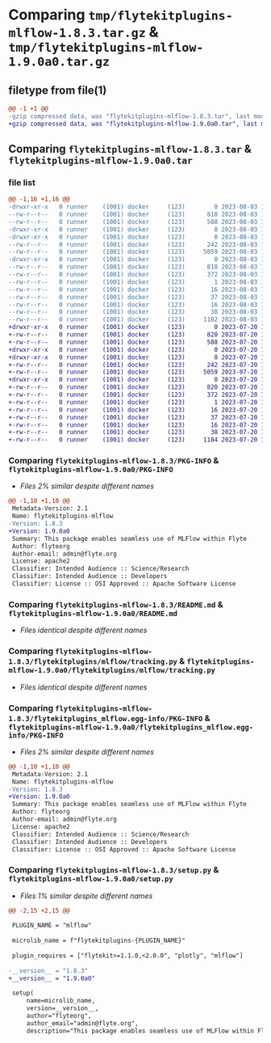# Comparing `tmp/flytekitplugins-mlflow-1.8.3.tar.gz` & `tmp/flytekitplugins-mlflow-1.9.0a0.tar.gz`

## filetype from file(1)

```diff
@@ -1 +1 @@
-gzip compressed data, was "flytekitplugins-mlflow-1.8.3.tar", last modified: Thu Aug  3 17:08:15 2023, max compression
+gzip compressed data, was "flytekitplugins-mlflow-1.9.0a0.tar", last modified: Thu Jul 20 18:58:22 2023, max compression
```

## Comparing `flytekitplugins-mlflow-1.8.3.tar` & `flytekitplugins-mlflow-1.9.0a0.tar`

### file list

```diff
@@ -1,16 +1,16 @@
-drwxr-xr-x   0 runner    (1001) docker     (123)        0 2023-08-03 17:08:15.608371 flytekitplugins-mlflow-1.8.3/
--rw-r--r--   0 runner    (1001) docker     (123)      818 2023-08-03 17:08:15.608371 flytekitplugins-mlflow-1.8.3/PKG-INFO
--rw-r--r--   0 runner    (1001) docker     (123)      588 2023-08-03 17:07:50.000000 flytekitplugins-mlflow-1.8.3/README.md
-drwxr-xr-x   0 runner    (1001) docker     (123)        0 2023-08-03 17:08:15.608371 flytekitplugins-mlflow-1.8.3/flytekitplugins/
-drwxr-xr-x   0 runner    (1001) docker     (123)        0 2023-08-03 17:08:15.608371 flytekitplugins-mlflow-1.8.3/flytekitplugins/mlflow/
--rw-r--r--   0 runner    (1001) docker     (123)      242 2023-08-03 17:07:50.000000 flytekitplugins-mlflow-1.8.3/flytekitplugins/mlflow/__init__.py
--rw-r--r--   0 runner    (1001) docker     (123)     5059 2023-08-03 17:07:50.000000 flytekitplugins-mlflow-1.8.3/flytekitplugins/mlflow/tracking.py
-drwxr-xr-x   0 runner    (1001) docker     (123)        0 2023-08-03 17:08:15.608371 flytekitplugins-mlflow-1.8.3/flytekitplugins_mlflow.egg-info/
--rw-r--r--   0 runner    (1001) docker     (123)      818 2023-08-03 17:08:15.000000 flytekitplugins-mlflow-1.8.3/flytekitplugins_mlflow.egg-info/PKG-INFO
--rw-r--r--   0 runner    (1001) docker     (123)      372 2023-08-03 17:08:15.000000 flytekitplugins-mlflow-1.8.3/flytekitplugins_mlflow.egg-info/SOURCES.txt
--rw-r--r--   0 runner    (1001) docker     (123)        1 2023-08-03 17:08:15.000000 flytekitplugins-mlflow-1.8.3/flytekitplugins_mlflow.egg-info/dependency_links.txt
--rw-r--r--   0 runner    (1001) docker     (123)       16 2023-08-03 17:08:15.000000 flytekitplugins-mlflow-1.8.3/flytekitplugins_mlflow.egg-info/namespace_packages.txt
--rw-r--r--   0 runner    (1001) docker     (123)       37 2023-08-03 17:08:15.000000 flytekitplugins-mlflow-1.8.3/flytekitplugins_mlflow.egg-info/requires.txt
--rw-r--r--   0 runner    (1001) docker     (123)       16 2023-08-03 17:08:15.000000 flytekitplugins-mlflow-1.8.3/flytekitplugins_mlflow.egg-info/top_level.txt
--rw-r--r--   0 runner    (1001) docker     (123)       38 2023-08-03 17:08:15.608371 flytekitplugins-mlflow-1.8.3/setup.cfg
--rw-r--r--   0 runner    (1001) docker     (123)     1182 2023-08-03 17:08:08.000000 flytekitplugins-mlflow-1.8.3/setup.py
+drwxr-xr-x   0 runner    (1001) docker     (123)        0 2023-07-20 18:58:22.112706 flytekitplugins-mlflow-1.9.0a0/
+-rw-r--r--   0 runner    (1001) docker     (123)      820 2023-07-20 18:58:22.112706 flytekitplugins-mlflow-1.9.0a0/PKG-INFO
+-rw-r--r--   0 runner    (1001) docker     (123)      588 2023-07-20 18:57:54.000000 flytekitplugins-mlflow-1.9.0a0/README.md
+drwxr-xr-x   0 runner    (1001) docker     (123)        0 2023-07-20 18:58:22.108706 flytekitplugins-mlflow-1.9.0a0/flytekitplugins/
+drwxr-xr-x   0 runner    (1001) docker     (123)        0 2023-07-20 18:58:22.108706 flytekitplugins-mlflow-1.9.0a0/flytekitplugins/mlflow/
+-rw-r--r--   0 runner    (1001) docker     (123)      242 2023-07-20 18:57:54.000000 flytekitplugins-mlflow-1.9.0a0/flytekitplugins/mlflow/__init__.py
+-rw-r--r--   0 runner    (1001) docker     (123)     5059 2023-07-20 18:57:54.000000 flytekitplugins-mlflow-1.9.0a0/flytekitplugins/mlflow/tracking.py
+drwxr-xr-x   0 runner    (1001) docker     (123)        0 2023-07-20 18:58:22.112706 flytekitplugins-mlflow-1.9.0a0/flytekitplugins_mlflow.egg-info/
+-rw-r--r--   0 runner    (1001) docker     (123)      820 2023-07-20 18:58:22.000000 flytekitplugins-mlflow-1.9.0a0/flytekitplugins_mlflow.egg-info/PKG-INFO
+-rw-r--r--   0 runner    (1001) docker     (123)      372 2023-07-20 18:58:22.000000 flytekitplugins-mlflow-1.9.0a0/flytekitplugins_mlflow.egg-info/SOURCES.txt
+-rw-r--r--   0 runner    (1001) docker     (123)        1 2023-07-20 18:58:22.000000 flytekitplugins-mlflow-1.9.0a0/flytekitplugins_mlflow.egg-info/dependency_links.txt
+-rw-r--r--   0 runner    (1001) docker     (123)       16 2023-07-20 18:58:22.000000 flytekitplugins-mlflow-1.9.0a0/flytekitplugins_mlflow.egg-info/namespace_packages.txt
+-rw-r--r--   0 runner    (1001) docker     (123)       37 2023-07-20 18:58:22.000000 flytekitplugins-mlflow-1.9.0a0/flytekitplugins_mlflow.egg-info/requires.txt
+-rw-r--r--   0 runner    (1001) docker     (123)       16 2023-07-20 18:58:22.000000 flytekitplugins-mlflow-1.9.0a0/flytekitplugins_mlflow.egg-info/top_level.txt
+-rw-r--r--   0 runner    (1001) docker     (123)       38 2023-07-20 18:58:22.112706 flytekitplugins-mlflow-1.9.0a0/setup.cfg
+-rw-r--r--   0 runner    (1001) docker     (123)     1184 2023-07-20 18:58:12.000000 flytekitplugins-mlflow-1.9.0a0/setup.py
```

### Comparing `flytekitplugins-mlflow-1.8.3/PKG-INFO` & `flytekitplugins-mlflow-1.9.0a0/PKG-INFO`

 * *Files 2% similar despite different names*

```diff
@@ -1,10 +1,10 @@
 Metadata-Version: 2.1
 Name: flytekitplugins-mlflow
-Version: 1.8.3
+Version: 1.9.0a0
 Summary: This package enables seamless use of MLFlow within Flyte
 Author: flyteorg
 Author-email: admin@flyte.org
 License: apache2
 Classifier: Intended Audience :: Science/Research
 Classifier: Intended Audience :: Developers
 Classifier: License :: OSI Approved :: Apache Software License
```

### Comparing `flytekitplugins-mlflow-1.8.3/README.md` & `flytekitplugins-mlflow-1.9.0a0/README.md`

 * *Files identical despite different names*

### Comparing `flytekitplugins-mlflow-1.8.3/flytekitplugins/mlflow/tracking.py` & `flytekitplugins-mlflow-1.9.0a0/flytekitplugins/mlflow/tracking.py`

 * *Files identical despite different names*

### Comparing `flytekitplugins-mlflow-1.8.3/flytekitplugins_mlflow.egg-info/PKG-INFO` & `flytekitplugins-mlflow-1.9.0a0/flytekitplugins_mlflow.egg-info/PKG-INFO`

 * *Files 2% similar despite different names*

```diff
@@ -1,10 +1,10 @@
 Metadata-Version: 2.1
 Name: flytekitplugins-mlflow
-Version: 1.8.3
+Version: 1.9.0a0
 Summary: This package enables seamless use of MLFlow within Flyte
 Author: flyteorg
 Author-email: admin@flyte.org
 License: apache2
 Classifier: Intended Audience :: Science/Research
 Classifier: Intended Audience :: Developers
 Classifier: License :: OSI Approved :: Apache Software License
```

### Comparing `flytekitplugins-mlflow-1.8.3/setup.py` & `flytekitplugins-mlflow-1.9.0a0/setup.py`

 * *Files 1% similar despite different names*

```diff
@@ -2,15 +2,15 @@
 
 PLUGIN_NAME = "mlflow"
 
 microlib_name = f"flytekitplugins-{PLUGIN_NAME}"
 
 plugin_requires = ["flytekit>=1.1.0,<2.0.0", "plotly", "mlflow"]
 
-__version__ = "1.8.3"
+__version__ = "1.9.0a0"
 
 setup(
     name=microlib_name,
     version=__version__,
     author="flyteorg",
     author_email="admin@flyte.org",
     description="This package enables seamless use of MLFlow within Flyte",
```

